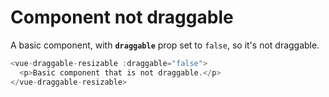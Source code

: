 # Component not draggable

A basic component, with <b>`draggable`</b> prop set to `false`, so it's not draggable.

~~~js
<vue-draggable-resizable :draggable="false">
  <p>Basic component that is not draggable.</p>
</vue-draggable-resizable>
~~~

